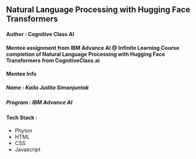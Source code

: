 ## Natural Language Processing with Hugging Face Transformers
#### Author : Cognitive Class AI
#### Mentee assignment from IBM Advance AI @ Infinite Learning Course completion of Natural Language Processing with Hugging Face Transformers from CognitiveClass.ai
#### Mentee Info
##### Name : Kaila Judita Simanjuntak
##### Program : IBM Advance AI
#### Tech Stack :
- Phyton
- HTML
- CSS
- Javascript

